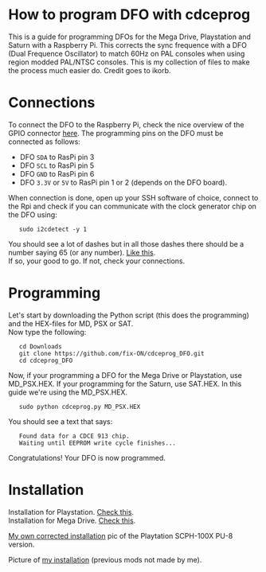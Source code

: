 # How to program DFO with cdceprog
This is a guide for programming DFOs for the Mega Drive, Playstation and Saturn with a Raspberry Pi. This corrects the sync frequence with a DFO (Dual Frequence Oscillator) to match 60Hz on PAL consoles when using region modded PAL/NTSC consoles. This is my collection of files to make the process much easier do. Credit goes to ikorb. 

# Connections

To connect the DFO to the Raspberry Pi, check the nice overview of the
GPIO connector [here](http://pi.gadgetoid.com/pinout). The programming
pins on the DFO must be connected as follows:

* DFO `SDA` to RasPi pin 3
* DFO `SCL` to RasPi pin 5
* DFO `GND` to RasPi pin 6
* DFO `3.3V` or `5V` to RasPi pin 1 or 2 (depends on the DFO board).

When connection is done, open up your SSH software of choice, connect to the Rpi and check if you can communicate with the clock generator chip on the DFO using:

       sudo i2cdetect -y 1

You should see a lot of dashes but in all those dashes there should be a number saying 65 (or any number). [Like this](https://lh3.googleusercontent.com/a_tGdSa3VDv70SZUX8pBk3JYfTwxvivDkqDmNHTE_eoHsUaEfkLwutUSrhtNkMlRlNb3_yKA2tN6Wyzj8NT0abgotpBu9qsyMpTpNp2FjEySThF0hWop8WraXeFAZ0QJiEp1OZL8utQ=w2400).
<br>If so, your good to go. If not, check your connections.

# Programming

Let's start by downloading the Python script (this does the programming) and the HEX-files for MD, PSX or SAT.
<br>Now type the following:

       cd Downloads
       git clone https://github.com/fix-ON/cdceprog_DFO.git
       cd cdceprog_DFO
       
Now, if your programming a DFO for the Mega Drive or Playstation, use MD_PSX.HEX.
If your programming for the Saturn, use SAT.HEX.
In this guide we're using the MD_PSX.HEX.

       sudo python cdceprog.py MD_PSX.HEX 
       
You should see a text that says: 

       Found data for a CDCE 913 chip.
       Waiting until EEPROM write cycle finishes...
       
Congratulations! 
Your DFO is now programmed.

# Installation
       
Installation for Playstation. [Check this](https://www.consolesunleashed.com/guides/sony-playstation-dual-frequency-oscillator-install-guide/).
<br>Installation for Mega Drive. [Check this](https://www.consolesunleashed.com/guides/sony-playstation-dual-frequency-oscillator-install-guide/).

[My own corrected installation](https://lh3.googleusercontent.com/YM1fPKKGZmAsZ23TLTULbut0lwdu7vYrq3Oe_t-7z9aZYnW7kQdPS30FKhKIY_Z4Xth14he5_4DSMkzZdRePHbivP_WVnAIu9CCfXsZncvz31CIxwi5SFzW7G0Sq5I7l-KcyscL1HO0=w2400) pic of the Playtation SCPH-100X PU-8 version. 

Picture of [my installation](https://lh3.googleusercontent.com/yA1KRLiw6e9q29PxjYsE2boe5n0g3t3T99dDg1JlJhc2YcsBoSy-kkWRHj08fb8A3P_q4zZzKag11orBf0PaYURxHIdjlMMwspfZJojBVSPcbiEr0oOo8DOR_08zUR4Pe34DS7nPWgM=w2400) (previous mods not made by me).
 












